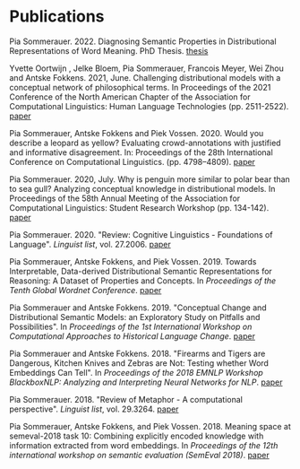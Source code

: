 # Publications

Pia Sommerauer. 2022. Diagnosing Semantic Properties in Distributional Representations of Word Meaning. PhD Thesis. [thesis](papers/thesis.pdf)

Yvette Oortwijn , Jelke Bloem, Pia Sommerauer, Francois Meyer, Wei Zhou and Antske Fokkens. 2021, June. Challenging distributional models with a conceptual network of philosophical terms. In Proceedings of the 2021 Conference of the North American Chapter of the Association for Computational Linguistics: Human Language Technologies (pp. 2511-2522). [paper](https://www.aclweb.org/anthology/2021.naacl-main.199/)


Pia Sommerauer, Antske Fokkens and Piek Vossen. 2020. Would you describe a leopard as yellow? Evaluating crowd-annotations with justified and informative disagreement. In: Proceedings of the 28th International Conference on Computational Linguistics. (pp. 4798–4809). [paper](https://www.aclweb.org/anthology/2020.coling-main.422/)

Pia Sommerauer. 2020, July. Why is penguin more similar to polar bear than to sea gull? Analyzing conceptual knowledge in distributional models. In Proceedings of the 58th Annual Meeting of the Association for Computational Linguistics: Student Research Workshop (pp. 134-142). [paper](https://www.aclweb.org/anthology/2020.acl-srw.18.pdf)

Pia Sommerauer. 2020. "Review: Cognitive Linguistics - Foundations of Language". *Linguist list*, vol. 27.2006. [paper](https://linguistlist.org/issues/31/31-1021.html)

Pia Sommerauer, Antske Fokkens, and Piek Vossen. 2019. Towards Interpretable, Data-derived Distributional Semantic Representations for Reasoning: A Dataset of Properties and Concepts. In *Proceedings of the Tenth Global Wordnet Conference*.
[paper](https://aclanthology.org/2019.gwc-1.12/)

Pia Sommerauer and Antske Fokkens. 2019. "Conceptual Change and Distributional Semantic Models: an Exploratory Study on Pitfalls and Possibilities". In *Proceedings of the 1st International Workshop on Computational Approaches to Historical Language Change*.
[paper](https://www.aclweb.org/anthology/W19-4728)

Pia Sommerauer and Antske Fokkens. 2018. "Firearms and Tigers are Dangerous, Kitchen Knives and Zebras are Not: Testing whether Word Embeddings Can Tell". In *Proceedings of the 2018 EMNLP Workshop BlackboxNLP: Analyzing and Interpreting Neural Networks for NLP*.
[paper](https://www.aclweb.org/anthology/W18-5430)

Pia Sommerauer. 2018. "Review of Metaphor - A computational perspective". *Linguist list*, vol. 29.3264. [paper](https://linguistlist.org/pubs/reviews/get-review.cfm?SubID=36366859)

Pia Sommerauer, Antske Fokkens, and Piek Vossen. 2018. Meaning space at semeval-2018 task 10: Combining explicitly encoded knowledge with information extracted from word embeddings. In *Proceedings of the 12th international workshop on semantic evaluation (SemEval 2018)*.
[paper](https://www.aclweb.org/anthology/S18-1154)
